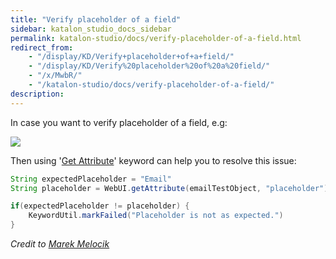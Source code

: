 ```yaml
---
title: "Verify placeholder of a field" 
sidebar: katalon_studio_docs_sidebar
permalink: katalon-studio/docs/verify-placeholder-of-a-field.html 
redirect_from:
    - "/display/KD/Verify+placeholder+of+a+field/"
    - "/display/KD/Verify%20placeholder%20of%20a%20field/"
    - "/x/MwbR/"
    - "/katalon-studio/docs/verify-placeholder-of-a-field/"
description: 
---
```

In case you want to verify placeholder of a field, e.g:

![](https://github.com/katalon-studio/docs-images/raw/master/katalon-studio/docs/verify-placeholder-of-a-field/w5juifrptxou.jpg)

Then using '[Get Attribute](/display/KD/%5BWebUI%5D+Get+Attribute)' keyword can help you to resolve this issue:

```groovy
String expectedPlaceholder = "Email"
String placeholder = WebUI.getAttribute(emailTestObject, "placeholder")

if(expectedPlaceholder != placeholder) {
	KeywordUtil.markFailed("Placeholder is not as expected.")
}
```

_Credit to [Marek Melocik](https://forum.katalon.com/discussion/7362/placeholder-visibility-verification#Comment_17113)_
